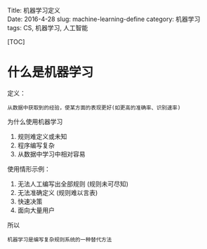 Title: 机器学习定义   
Date: 2016-4-28
slug: machine-learning-define
category: 机器学习   
tags: CS, 机器学习, 人工智能  

[TOC]


# 什么是机器学习

定义：

    从数据中获取到的经验，使某方面的表现更好(如更高的准确率、识别速率)

为什么使用机器学习

1. 规则难定义或未知
2. 程序编写复杂
3. 从数据中学习中相对容易

使用情形示例：

1. 无法人工编写出全部规则 (规则未可尽知)
2. 无法准确定义 (规则难以言表)
3. 快速决策
4. 面向大量用户

所以

    机器学习是编写复杂规则系统的一种替代方法
